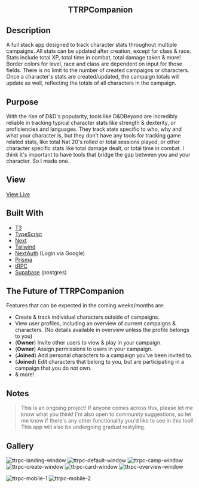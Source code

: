<h2 align="center"> TTRPCompanion </h2>

## Description
A full stack app designed to track character stats throughout multiple campaigns. All stats can be updated after creation, except for class & race. Stats include total XP, total time in combat, total damage taken & more!  Border colors for level, race and class are dependent on input for those fields. There is no limit to the number of created campaigns or characters. Once a character's stats are created/updated, the campaign totals will update as well, reflecting the totals of all characters in the campaign. 

## Purpose
With the rise of D&D's popularity, tools like D&DBeyond are incredibly reliable in tracking typical character stats like strength & dexterity, or proficiencies and languages. They track stats specific to who, why and what your character is, but they don't have any tools for tracking game related stats, like total Nat 20's rolled or total sessions played, or other character specific stats like total damage dealt, or total time in combat. I think it's important to have tools that bridge the gap between you and your character. So I made one. 

## View
[View Live](https://ttrpg-char-stats-v2.vercel.app/)

## Built With
- [T3](https://create.t3.gg/)
- [TypeScript](https://www.typescriptlang.org/)
- [Next](https://nextjs.org/docs)
- [Tailwind](https://tailwindcss.com/docs/installation)
- [NextAuth](https://next-auth.js.org/) (Login via Google)
- [Prisma](https://www.prisma.io/)
- [tRPC](https://trpc.io/docs/quickstart)
- [Supabase](https://supabase.com/) (postgres)

## The Future of TTRPCompanion
Features that can be expected in the coming weeks/months are: 
- Create & track individual characters outside of campaigns.
- View user profiles, including an overview of current campaigns & characters. (No details available in overview unless the profile belongs to you)
- (**Owner**) Invite other users to view & play in your campaign.
- (**Owner**) Assign permissions to users in your campaign. 
- (**Joined**) Add personal characters to a campaign you've been invited to.
- (**Joined**) Edit characters that belong to you, but are participating in a campaign that you do not own.
- & more!

## Notes 
> This is an ongoing project! If anyone comes across this, please let me know what you think! I'm also open to community suggestions, so let me know if there's any other functionality you'd like to see in this tool! This app will also be undergoing gradual restyling. 

## Gallery
![ttrpc-landing-window](https://github.com/knlrvr/ttrpg-char-stats-v2/assets/91632194/861fbbe2-5224-49a4-82a2-d8ad5d621983)
![ttrpc-default-window](https://github.com/knlrvr/ttrpg-char-stats-v2/assets/91632194/307a7c5c-56f2-4db9-84a4-256d888f74eb)
![ttrpc-camp-window](https://github.com/knlrvr/ttrpg-char-stats-v2/assets/91632194/1db8e340-3de6-4a68-b6a6-01cb4a908c1b)
![ttrpc-create-window](https://github.com/knlrvr/ttrpg-char-stats-v2/assets/91632194/c16032cc-79b3-4e44-a502-d24781393517)
![ttrpc-card-window](https://github.com/knlrvr/ttrpg-char-stats-v2/assets/91632194/6e84f62b-41c8-4c4f-baf3-8c17b602d8fc)
![ttrpc-overview-window](https://github.com/knlrvr/ttrpg-char-stats-v2/assets/91632194/11915283-7827-4158-9ba5-dda844c559b8)

![ttrpc-mobile-1](https://github.com/knlrvr/ttrpg-char-stats-v2/assets/91632194/32578af0-082d-4eaf-a54e-5f0136388ed3)
![ttrpc-mobile-2](https://github.com/knlrvr/ttrpg-char-stats-v2/assets/91632194/9b9c2445-7a3a-41cb-8627-c5fecc496ddb)




